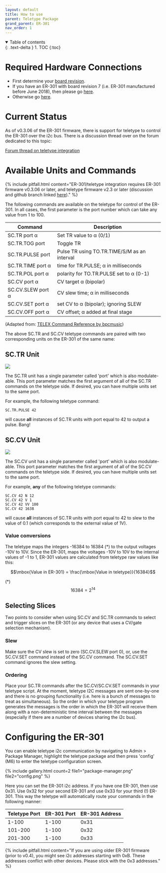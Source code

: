 ```yaml
---
layout: default
title: How to use
parent: Teletype Package
grand_parent: ER-301
nav_order: 1
---
```


<details open markdown="block">
  <summary>
    Table of contents
  </summary>
  {: .text-delta }
1. TOC
{:toc}
</details>

# Required Hardware Connections 

* First determine your [board revision](/er-301/behind-panel/revisions).
* If you have an ER-301 with board revision 7 (i.e. ER-301 manufactured before June 2018), then please go [here](/er-301/behind-panel/rev7/i2c).
* Otherwise go [here](/er-301/behind-panel/i2c).

# Current Status 
As of v0.3.06 of the ER-301 firmware, there is support for teletype to control the ER-301 over the i2c bus.  There is a discussion thread over on the forum dedicated to this topic:

[Forum thread on teletype integration](https://forum.orthogonaldevices.com/t/i2c-communication-with-monome-teletype/743)

# Available Units and Commands 

{% include pitfall.html
content="ER-301/teletype integration requires ER-301 firmware v0.3.06 or later, and teletype firmware v2.3 or later (discussion and github branch linked [here](https://llllllll.co/t/teletype-2-3-release-beta-1/11232))."
%}

The following commands are available on the teletype for control of the ER-301.  In all cases, the first parameter is the port number which can take any value from 1 to 100. 

|Command|Description|
|---|---|
|SC.TR port α|Set TR value to α (0/1)|
|SC.TR.TOG port|Toggle TR|
|SC.TR.PULSE port|Pulse TR using TO.TR.TIME/S/M as an interval|
|SC.TR.TIME port α|time for TR.PULSE; α in milliseconds|
|SC.TR.POL port α|polarity for TO.TR.PULSE set to α (0-1)|
|SC.CV port α|CV target α (bipolar)|
|SC.CV.SLEW port α|CV slew time; α in milliseconds|
|SC.CV.SET port α|set CV to α (bipolar); ignoring SLEW|
|SC.CV.OFF port α|CV offset; α added at final stage|

(Adapted from: [TELEX Command Reference by bpcmusic](https://github.com/bpcmusic/telex/blob/b0a876b0f63dc125395d47244a72916a25c4a087/commands.md))

The above SC.TR and SC.CV teletype commands are paired with two corresponding units on the ER-301 of the same name:

## SC.TR Unit 
<img src="https://forum.orthogonaldevices.com/uploads/default/original/2X/d/d87c687386295802a462c59e3469ffbbb140e837.png">

The SC.TR unit has a single parameter called 'port' which is also modulate-able.  This port parameter matches the first argument of all of the SC.TR commands on the teletype side.  If desired, you can have multiple units set to the same port.

For example, the following teletype command:

```
SC.TR.PULSE 42
```

will cause **all** instances of SC.TR units with port equal to 42 to output a pulse.  Bang!

## SC.CV Unit 
<img src="https://forum.orthogonaldevices.com/uploads/default/original/2X/2/25e354d46318c861922bea3eb3d15972ca6f7863.png">

The SC.CV unit has a single parameter called 'port' which is also modulate-able.  This port parameter matches the first argument of all of the SC.CV commands on the teletype side.  If desired, you can have multiple units set to the same port.

For example, **any** of the following teletype commands:

```
SC.CV 42 N 12
SC.CV 42 V 1
SC.CV 42 VV 100
SC.CV 42 1638
```

will cause **all** instances of SC.TR units with port equal to 42 to slew to the value of 0.1 (which corresponds to the external value of 1V).  

### Value conversions
The teletype maps the integers -16384 to 16384 (*) to the output voltages -10V to 10V.  Since the ER-301, maps the voltages -10V to 10V to the internal values of -1 to 1, ER-301 values are calculated from teletype raw values like this:

$$\mbox{Value in ER-301} = \frac{\mbox{Value in teletype}}{16384}$$

(*) $$16384 = 2^{14}$$

## Selecting Slices 
Two points to consider when using SC.CV and SC.TR commands to select and trigger slices on the ER-301 (or any device that uses a CV/gate selection mechanism).

### Slew
Make sure the CV slew is set to zero (SC.CV.SLEW port 0), or, use the SC.CV.SET command instead of the SC.CV command.  The SC.CV.SET command ignores the slew setting.

### Ordering
Place your SC.TR commands after the SC.CV/SC.CV.SET commands in your teletype script.  At the moment, teletype I2C messages are sent one-by-one and there is no grouping functionality (i.e. here is a bunch of messages to treat as simultaneous).  So the order in which your teletype program generates the messages is the order in which the ER-301 will receive them along with a non-deterministic time interval between the messages (especially if there are a number of devices sharing the i2c bus).

# Configuring the ER-301 
You can enable teletype i2c communication by navigating to Admin > Package Manager, highlight the teletype package and then press 'config' (M6) to enter the teletype configuration screen.

{% include gallery.html
count=2
file1="package-manager.png"
file2="config.png"
%}

Here you can set the ER-301 i2c address.  If you have one ER-301, then use 0x31.  Use 0x32 for your second ER-301 and use 0x33 for your third (!) ER-301.  This way the teletype will automatically route your commands in the following manner: 

|Teletype Port|ER-301 Port|ER-301 Address|
|---|---|---|
|1-100|1-100|0x31|
|101-200|1-100|0x32|
|201-300|1-100|0x33|

{% include pitfall.html
content="If you are using older ER-301 firmware (prior to v0.4), you might see i2c addresses starting with 0xB.  These addresses conflict with other devices.  Please stick with the 0x3 addresses."
%}
